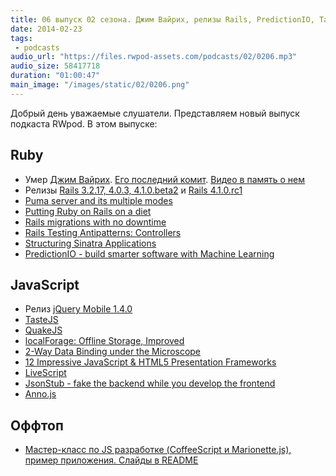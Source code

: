 ```yaml
---
title: 06 выпуск 02 сезона. Джим Вайрих, релизы Rails, PredictionIO, TasteJS, QuakeJS, LiveScript и прочее
date: 2014-02-23
tags:
 - podcasts
audio_url: "https://files.rwpod-assets.com/podcasts/02/0206.mp3"
audio_size: 58417718
duration: "01:00:47"
main_image: "/images/static/02/0206.png"
---
```


Добрый день уважаемые слушатели. Представляем новый выпуск подкаста RWpod. В этом выпуске:

## Ruby

 - Умер [Джим Вайрих](https://github.com/jimweirich). [Его последний комит](https://github.com/jimweirich/wyriki/commit/d28fac7f18aeacb00d8ad3460a0a5a901617c2d4). [Видео в память о нем](http://www.youtube.com/watch?v=-7C7cTPHJL0)
 - Релизы [Rails 3.2.17, 4.0.3, 4.1.0.beta2](http://weblog.rubyonrails.org/2014/2/18/Rails_3_2_17_4_0_3_and_4_1_0_beta2_have_been_released/) и [Rails 4.1.0.rc1](http://weblog.rubyonrails.org/2014/2/18/Rails-4-1-rc1/)
 - [Puma server and its multiple modes](http://blog.lodgem.com/post/76846087740/puma-server-and-its-multiple-modes)
 - [Putting Ruby on Rails on a diet](http://www.amberbit.com/blog/2014/2/14/putting-ruby-on-rails-on-a-diet/)
 - [Rails migrations with no downtime](http://blog.codeship.io/2014/02/11/rails-migrations-zero-downtime.html)
 - [Rails Testing Antipatterns: Controllers](https://semaphoreapp.com/blog/2014/02/11/rails-testing-antipatterns-controllers.html)
 - [Structuring Sinatra Applications](http://blog.sourcing.io/structuring-sinatra)
 - [PredictionIO - build smarter software with Machine Learning](http://prediction.io/)

## JavaScript

 - Релиз [jQuery Mobile 1.4.0](http://blog.jquerymobile.com/2013/12/23/jquery-mobile-1-4-0-released/)
 - [TasteJS](http://tastejs.com/)
 - [QuakeJS](http://www.quakejs.com/)
 - [localForage: Offline Storage, Improved](https://hacks.mozilla.org/2014/02/localforage-offline-storage-improved/)
 - [2-Way Data Binding under the Microscope](http://staal.io/blog/2014/02/05/2-way-data-binding-under-the-microscope/)
 - [12 Impressive JavaScript & HTML5 Presentation Frameworks](http://designzum.com/2014/02/07/best-javascript-html5-presentation-frameworks/)
 - [LiveScript](http://livescript.net/)
 - [JsonStub - fake the backend while you develop the frontend](http://jsonstub.com/)
 - [Anno.js](http://iamdanfox.github.io/anno.js/)

## Оффтоп

 - [Мастер-класс по JS разработке (CoffeeScript и Marionette.js), пример приложения. Слайды в README](https://github.com/le0pard/smartme_marionette_2013)

